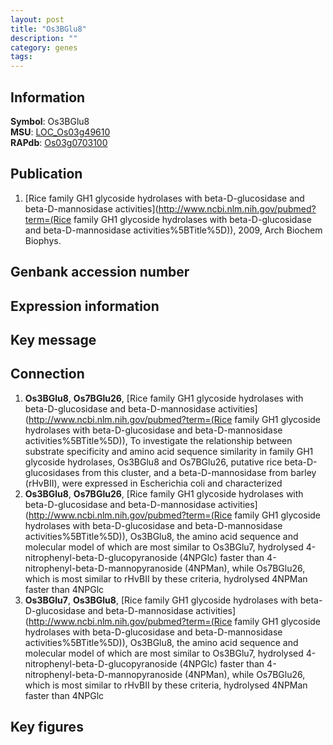 ```yaml
---
layout: post
title: "Os3BGlu8"
description: ""
category: genes
tags: 
---
```


## Information
__Symbol__: Os3BGlu8  
__MSU__: [LOC_Os03g49610](http://rice.plantbiology.msu.edu/cgi-bin/ORF_infopage.cgi?orf=LOC_Os03g49610)  
__RAPdb__: [Os03g0703100](http://rapdb.dna.affrc.go.jp/viewer/gbrowse_details/irgsp1?name=Os03g0703100)  

## Publication
1. [Rice family GH1 glycoside hydrolases with beta-D-glucosidase and beta-D-mannosidase activities](http://www.ncbi.nlm.nih.gov/pubmed?term=(Rice family GH1 glycoside hydrolases with beta-D-glucosidase and beta-D-mannosidase activities%5BTitle%5D)), 2009, Arch Biochem Biophys.

## Genbank accession number

## Expression information

## Key message

## Connection
1. __Os3BGlu8__, __Os7BGlu26__, [Rice family GH1 glycoside hydrolases with beta-D-glucosidase and beta-D-mannosidase activities](http://www.ncbi.nlm.nih.gov/pubmed?term=(Rice family GH1 glycoside hydrolases with beta-D-glucosidase and beta-D-mannosidase activities%5BTitle%5D)),  To investigate the relationship between substrate specificity and amino acid sequence similarity in family GH1 glycoside hydrolases, Os3BGlu8 and Os7BGlu26, putative rice beta-D-glucosidases from this cluster, and a beta-D-mannosidase from barley (rHvBII), were expressed in Escherichia coli and characterized
2. __Os3BGlu8__, __Os7BGlu26__, [Rice family GH1 glycoside hydrolases with beta-D-glucosidase and beta-D-mannosidase activities](http://www.ncbi.nlm.nih.gov/pubmed?term=(Rice family GH1 glycoside hydrolases with beta-D-glucosidase and beta-D-mannosidase activities%5BTitle%5D)),  Os3BGlu8, the amino acid sequence and molecular model of which are most similar to Os3BGlu7, hydrolysed 4-nitrophenyl-beta-D-glucopyranoside (4NPGlc) faster than 4-nitrophenyl-beta-D-mannopyranoside (4NPMan), while Os7BGlu26, which is most similar to rHvBII by these criteria, hydrolysed 4NPMan faster than 4NPGlc
3. __Os3BGlu7__, __Os3BGlu8__, [Rice family GH1 glycoside hydrolases with beta-D-glucosidase and beta-D-mannosidase activities](http://www.ncbi.nlm.nih.gov/pubmed?term=(Rice family GH1 glycoside hydrolases with beta-D-glucosidase and beta-D-mannosidase activities%5BTitle%5D)),  Os3BGlu8, the amino acid sequence and molecular model of which are most similar to Os3BGlu7, hydrolysed 4-nitrophenyl-beta-D-glucopyranoside (4NPGlc) faster than 4-nitrophenyl-beta-D-mannopyranoside (4NPMan), while Os7BGlu26, which is most similar to rHvBII by these criteria, hydrolysed 4NPMan faster than 4NPGlc

## Key figures


